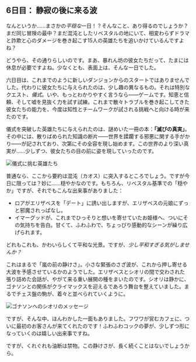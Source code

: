 <!-- title: 静寂の後に来る波 -->

## 6日目： 静寂の後に来る波

なんというか……まさかの*平穏な*一日！？そんなこと、あり得るのでしょうか？まだ同じ冒険の最中？まだ混沌としたリベスタルの地にいて、相変わらずドラマと詐欺と心のダメージを巻き起こす15人の英雄たちを追いかけているんですよね？

どうやら、その通りらしいのです。まあ、暴れん坊の彼女たちだって、たまには休息が必要ですよね。少なくとも、表面上は、そんな一日でした。

六日目は、これまでのように新しいダンジョンからのスタートではありませんでした。代わりに彼女たちに与えられたのは、少し趣の異なるもの。それは特別なクエスト、_儀式_。いや、もっとわかりやすく言うなら――ゲームです。知恵と信頼、そして嘘を見抜く力を試す試練。これまで散々トラブルを巻き起こしてきた彼女たちの能力を、今度は知性とチームワークが試される挑戦へと向ける時が来たのです。

儀式を突破した英雄たちに与えられたのは、謎めいた一冊の本：**「滅びの真実」**。その中には、散りばめられた知識の断片――世界を蹂躙する邪悪に関する手がかり――が記されており、次第にその全容を現し始めます。この世界のより深い真実が……少しずつ、彼女たちの目の前に姿を現していったのです。

![儀式に挑む英雄たち](/images-opt/ritual-opt.webp)

普通なら、ここから要約は混沌（カオス）に突入するところでしょう。ですが今日に限っては？妙に……穏やかなのです。もちろん、リベスタル基準での「穏やか」ですが、それでもこんな出来事がありました：

- ロアがエリザベスを「デート」に誘い出しますが、エリザベスの元娘にずっと邪魔されっぱなし。
- イマーグッドが、これまでひっそりと想いを寄せていたお姫様へ、ついにその気持ちを告白。甘くて、ふわふわで、ちょっぴり感動的なシーンが繰り広げられます。

どれもこれも、かわいらしくて平和な光景。ですが、_少し平和すぎる気がしませんか？_

これはまるで「嵐の前の静けさ」。小さな緊張のさざ波が、これから押し寄せる大波を予感させているかのようでした。エリザベスとシオリの間で交わされた張り詰めた会話が、やがて来る重い展開の種をまいたのです。シオリは静かに、ゴナソンとの関係がクライマックスを迎えるであろう舞台を整えていました。まるでチェス盤の駒が、着々と並べられていくように。

![ゴナソンへのシオリのメッセージ](/images-opt/to-gonathon-opt.webp)

ですが、そんな中、ほんわかした一面もありました。フワワが営むカフェに、ついに最初のお客さんが来てくれたのです！ふわふわコックの夢が、少しずつ形になっていくのは嬉しい出来事ですね。

ですが、くれぐれも油断は禁物。この静けさが、長く続くことはないでしょうから。